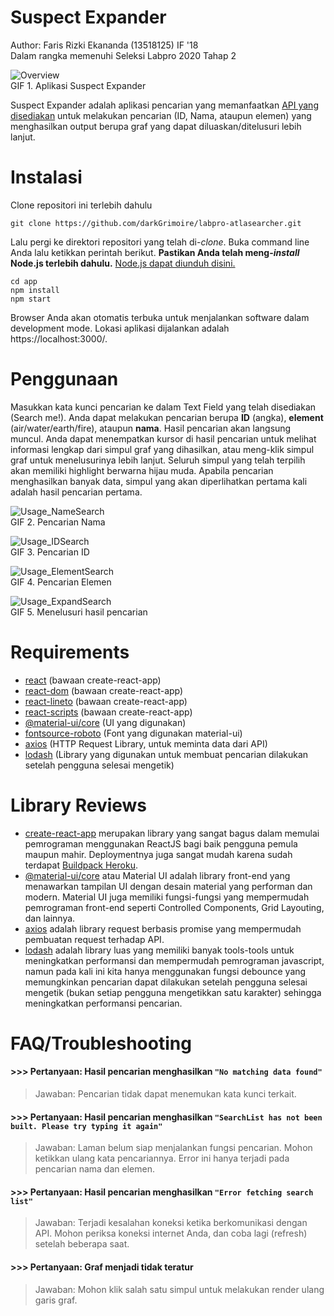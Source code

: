 # Suspect Expander
Author: Faris Rizki Ekananda (13518125) IF '18  
Dalam rangka memenuhi Seleksi Labpro 2020 Tahap 2  

![Overview](asset/overview.gif)  
GIF 1. Aplikasi Suspect Expander

Suspect Expander adalah aplikasi pencarian yang memanfaatkan [API yang disediakan](https://avatar.labpro.dev/) untuk melakukan pencarian (ID, Nama, ataupun elemen) yang menghasilkan output berupa graf yang dapat diluaskan/ditelusuri lebih lanjut.

# Instalasi
Clone repositori ini terlebih dahulu
```
git clone https://github.com/darkGrimoire/labpro-atlasearcher.git

```
Lalu pergi ke direktori repositori yang telah di-*clone*. Buka command line Anda lalu ketikkan perintah berikut. **Pastikan Anda telah meng-*install* Node.js terlebih dahulu.** [Node.js dapat diunduh disini.](https://nodejs.org/en/download/)
```
cd app
npm install
npm start
```
Browser Anda akan otomatis terbuka untuk menjalankan software dalam development mode. Lokasi aplikasi dijalankan adalah https://localhost:3000/.

# Penggunaan
Masukkan kata kunci pencarian ke dalam Text Field yang telah disediakan (Search me!). Anda dapat melakukan pencarian berupa **ID** (angka), **element** (air/water/earth/fire), ataupun **nama**. Hasil pencarian akan langsung muncul. Anda dapat menempatkan kursor di hasil pencarian untuk melihat informasi lengkap dari simpul graf yang dihasilkan, atau meng-klik simpul graf untuk menelusurinya lebih lanjut. Seluruh simpul yang telah terpilih akan memiliki highlight berwarna hijau muda. Apabila pencarian menghasilkan banyak data, simpul yang akan diperlihatkan pertama kali adalah hasil pencarian pertama.

![Usage_NameSearch](asset/usage_name.gif)  
GIF 2. Pencarian Nama  

![Usage_IDSearch](asset/usage_id.gif)  
GIF 3. Pencarian ID  

![Usage_ElementSearch](asset/usage_element.gif)  
GIF 4. Pencarian Elemen  

![Usage_ExpandSearch](asset/usage_expand.gif)  
GIF 5. Menelusuri hasil pencarian  

# Requirements
- [react](https://create-react-app.dev/) (bawaan create-react-app)
- [react-dom](https://create-react-app.dev/) (bawaan create-react-app)
- [react-lineto](https://create-react-app.dev/) (bawaan create-react-app)
- [react-scripts](https://create-react-app.dev/) (bawaan create-react-app)
- [@material-ui/core](material-ui.com/)  (UI yang digunakan)
- [fontsource-roboto](https://material-ui.com/components/typography/#general) (Font yang digunakan material-ui)  
- [axios](https://github.com/axios/axios) (HTTP Request Library, untuk meminta data dari API)  
- [lodash](https://lodash.com/) (Library yang digunakan untuk membuat pencarian dilakukan setelah pengguna selesai mengetik)

# Library Reviews
- [create-react-app](https://create-react-app.dev/) merupakan library yang sangat bagus dalam memulai pemrograman menggunakan ReactJS bagi baik pengguna pemula maupun mahir. Deploymentnya juga sangat mudah karena sudah terdapat [Buildpack Heroku](https://github.com/mars/create-react-app-buildpack).
- [@material-ui/core](material-ui.com/) atau Material UI adalah library front-end yang menawarkan tampilan UI dengan desain material yang performan dan modern. Material UI juga memiliki fungsi-fungsi yang mempermudah pemrograman front-end seperti Controlled Components, Grid Layouting, dan lainnya.
- [axios](https://github.com/axios/axios) adalah library request berbasis promise yang mempermudah pembuatan request terhadap API.
- [lodash](https://lodash.com/) adalah library luas yang memiliki banyak tools-tools untuk meningkatkan performansi dan mempermudah pemrograman javascript, namun pada kali ini kita hanya menggunakan fungsi debounce yang memungkinkan pencarian dapat dilakukan setelah pengguna selesai mengetik (bukan setiap pengguna mengetikkan satu karakter) sehingga meningkatkan performansi pencarian.

# FAQ/Troubleshooting
#### >>> Pertanyaan: Hasil pencarian menghasilkan `"No matching data found"`  
> Jawaban: Pencarian tidak dapat menemukan kata kunci terkait.

#### >>> Pertanyaan: Hasil pencarian menghasilkan `"SearchList has not been built. Please try typing it again"`  
>Jawaban: Laman belum siap menjalankan fungsi pencarian. Mohon ketikkan ulang kata pencariannya. Error ini hanya terjadi pada pencarian nama dan elemen.

#### >>> Pertanyaan: Hasil pencarian menghasilkan `"Error fetching search list"`  
> Jawaban: Terjadi kesalahan koneksi ketika berkomunikasi dengan API. Mohon periksa koneksi internet Anda, dan coba lagi (refresh) setelah beberapa saat.

#### >>> Pertanyaan: Graf menjadi tidak teratur
> Jawaban: Mohon klik salah satu simpul untuk melakukan render ulang garis graf.
